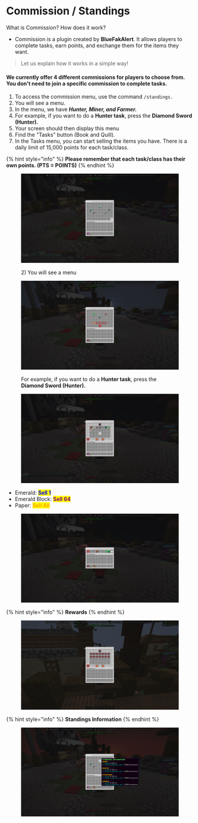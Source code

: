 # Commission / Standings

What is Commission? How does it work?

* Commission is a plugin created by **BlueFakAlert**. It allows players to complete tasks, earn points, and exchange them for the items they want.

> Let us explain how it works in a simple way!

#### We currently offer 4 different commissions for players to choose from. You don't need to join a specific commission to complete tasks.

1. To access the commission menu, use the command `/standings.`
2. You will see a menu.
3. In the menu, we have _**Hunter, Miner, and Farmer.**_
4. For example, if you want to do a **Hunter task**, press the **Diamond Sword (Hunter).**
5. Your screen should then display this menu&#x20;
6. Find the "Tasks" button (Book and Quill).
7. In the Tasks menu, you can start selling the items you have. There is a daily limit of 15,000 points for each task/class.

{% hint style="info" %}
**Please remember that each task/class has their own points. (PTS = POINTS)**
{% endhint %}

<figure><img src="../../.gitbook/assets/2024-09-07_17.42.44.png" alt=""><figcaption><p>2) You will see a menu</p></figcaption></figure>

<figure><img src="../../.gitbook/assets/2024-09-07_17.41.42 (2).png" alt=""><figcaption><p>For example, if you want to do a <strong>Hunter task</strong>, press the <strong>Diamond Sword (Hunter).</strong></p></figcaption></figure>

<figure><img src="../../.gitbook/assets/2024-09-07_17.47.07.png" alt=""><figcaption></figcaption></figure>

* Emerald: <mark style="color:blue;">**Sell 1**</mark>
* Emerald Block: <mark style="color:purple;">**Sell 64**</mark>
* Paper: <mark style="color:orange;">**Sell All**</mark>

<figure><img src="../../.gitbook/assets/2024-09-07_17.47.43.png" alt=""><figcaption></figcaption></figure>

{% hint style="info" %}
**Rewards**
{% endhint %}

<figure><img src="../../.gitbook/assets/2024-09-07_17.52.38.png" alt=""><figcaption></figcaption></figure>

{% hint style="info" %}
**Standings Information**
{% endhint %}

<figure><img src="../../.gitbook/assets/2024-09-07_17.49.59.png" alt=""><figcaption></figcaption></figure>
